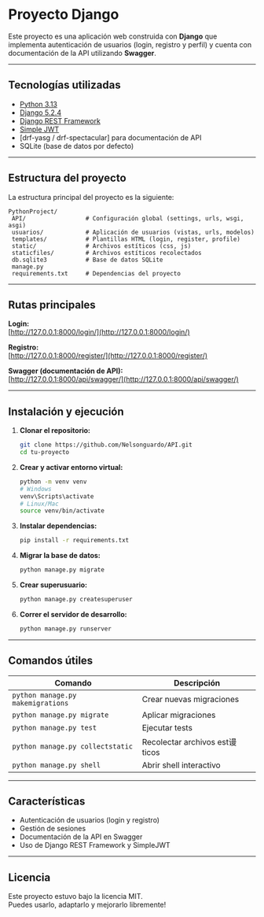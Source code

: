 #  Proyecto Django

Este proyecto es una aplicación web construida con **Django** que implementa autenticación de usuarios (login, registro y perfil) y cuenta con documentación de la API utilizando **Swagger**.

---

##  Tecnologías utilizadas

- [Python 3.13](https://www.python.org/)
- [Django 5.2.4](https://www.djangoproject.com/)
- [Django REST Framework](https://www.django-rest-framework.org/)
- [Simple JWT](https://django-rest-framework-simplejwt.readthedocs.io/)
- [drf-yasg / drf-spectacular] para documentación de API
- SQLite (base de datos por defecto)

---

## Estructura del proyecto

La estructura principal del proyecto es la siguiente:

```
PythonProject/
 API/                 # Configuración global (settings, urls, wsgi, asgi)
 usuarios/            # Aplicación de usuarios (vistas, urls, modelos)
 templates/           # Plantillas HTML (login, register, profile)
 static/              # Archivos estíticos (css, js)
 staticfiles/         # Archivos estíticos recolectados
 db.sqlite3           # Base de datos SQLite
 manage.py
 requirements.txt     # Dependencias del proyecto
```

---

##  Rutas principales

**Login:**  
[http://127.0.0.1:8000/login/](http://127.0.0.1:8000/login/)

**Registro:**  
[http://127.0.0.1:8000/register/](http://127.0.0.1:8000/register/)

**Swagger (documentación de API):**  
[http://127.0.0.1:8000/api/swagger/](http://127.0.0.1:8000/api/swagger/)

---

##  Instalación y ejecución

1. **Clonar el repositorio:**
   ```bash
   git clone https://github.com/Nelsonguardo/API.git
   cd tu-proyecto
   ```

2. **Crear y activar entorno virtual:**
   ```bash
   python -m venv venv
   # Windows
   venv\Scripts\activate
   # Linux/Mac
   source venv/bin/activate
   ```

3. **Instalar dependencias:**
   ```bash
   pip install -r requirements.txt
   ```

4. **Migrar la base de datos:**
   ```bash
   python manage.py migrate
   ```

5. **Crear superusuario:**
   ```bash
   python manage.py createsuperuser
   ```

6. **Correr el servidor de desarrollo:**
   ```bash
   python manage.py runserver
   ```

---

## Comandos útiles

| Comando | Descripción                   |
|---------|-------------------------------|
| `python manage.py makemigrations` | Crear nuevas migraciones      |
| `python manage.py migrate` | Aplicar migraciones           |
| `python manage.py test` | Ejecutar tests                |
| `python manage.py collectstatic` | Recolectar archivos est谩ticos |
| `python manage.py shell` | Abrir shell interactivo       |

---

## Características

- Autenticación de usuarios (login y registro)
- Gestión de sesiones
- Documentación de la API en Swagger
- Uso de Django REST Framework y SimpleJWT

---

## Licencia

Este proyecto estuvo bajo la licencia MIT.  
Puedes usarlo, adaptarlo y mejorarlo libremente! 
